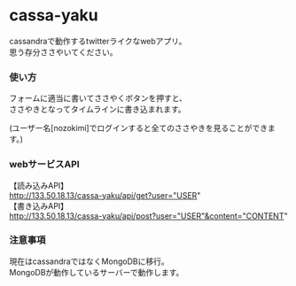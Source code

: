 # cassa-yaku
cassandraで動作するtwitterライクなwebアプリ。  
思う存分ささやいてください。

### 使い方
フォームに適当に書いてささやくボタンを押すと、  
ささやきとなってタイムラインに書き込まれます。
  
(ユーザー名[nozokimi]でログインすると全てのささやきを見ることができます。)　　

### webサービスAPI
【読み込みAPI】  
http://133.50.18.13/cassa-yaku/api/get?user="USER"  
【書き込みAPI】  
http://133.50.18.13/cassa-yaku/api/post?user="USER"&content="CONTENT"  

### 注意事項
現在はcassandraではなくMongoDBに移行。  
MongoDBが動作しているサーバーで動作します。
